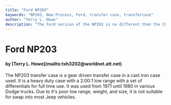 ```yaml
---
title: "Ford NP203"
keywords: "NP203, New Process, Ford, transfer case, transfercase"
author: "Terry L. Howe"
description: "The Ford version of the NP203 is no different than the Chevy or Dodge version as far as a Jeeper is concerned, it is a boat anchor."
---
```


# Ford NP203
<H4>by [Terry L. Howe](mailto:txh3202@worldnet.att.net)</H4>
The NP203 transfer case is a gear driven transfer case in a
cast iron case used.  It is a heavy duty case with a 2:00:1
low range with a set of differentials for full time use.
It was used from 1971 until 1980 in various Dodge trucks.
Due to it's poor low range, weight, and size, it is not suitable
for swap into most Jeep vehicles.